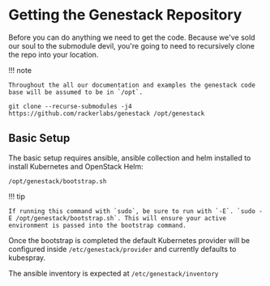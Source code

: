 # Getting the Genestack Repository

Before you can do anything we need to get the code. Because we've sold our soul to the submodule devil, you're going to need to recursively clone the repo into your location.

!!! note

    Throughout the all our documentation and examples the genestack code base will be assumed to be in `/opt`.

``` shell
git clone --recurse-submodules -j4 https://github.com/rackerlabs/genestack /opt/genestack
```

## Basic Setup

The basic setup requires ansible, ansible collection and helm installed to install Kubernetes and OpenStack Helm:

``` shell
/opt/genestack/bootstrap.sh
```

!!! tip

    If running this command with `sudo`, be sure to run with `-E`. `sudo -E /opt/genestack/bootstrap.sh`. This will ensure your active environment is passed into the bootstrap command.

Once the bootstrap is completed the default Kubernetes provider will be configured inside `/etc/genestack/provider` and currently defaults to kubespray.

The ansible inventory is expected at `/etc/genestack/inventory`
